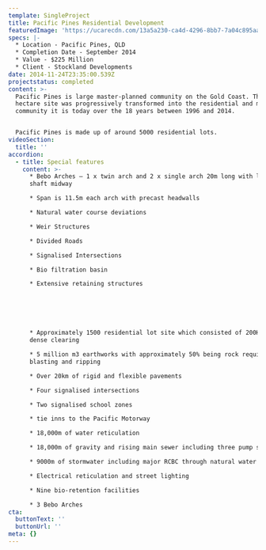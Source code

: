 ```yaml
---
template: SingleProject
title: Pacific Pines Residential Development
featuredImage: 'https://ucarecdn.com/13a5a230-ca4d-4296-8bb7-7a04c895aa77/'
specs: |-
  * Location - Pacific Pines, QLD
  * Completion Date - September 2014
  * Value - $225 Million
  * Client - Stockland Developments
date: 2014-11-24T23:35:00.539Z
projectstatus: completed
content: >-
  Pacific Pines is large master-planned community on the Gold Coast. The 200
  hectare site was progressively transformed into the residential and mixed-use
  community it is today over the 18 years between 1996 and 2014. 


  Pacific Pines is made up of around 5000 residential lots.
videoSection:
  title: ''
accordion:
  - title: Special features
    content: >-
      * Bebo Arches – 1 x twin arch and 2 x single arch 20m long with light
      shaft midway

      * Span is 11.5m each arch with precast headwalls

      * Natural water course deviations

      * Weir Structures

      * Divided Roads

      * Signalised Intersections

      * Bio filtration basin

      * Extensive retaining structures






      * Approximately 1500 residential lot site which consisted of 200Ha of
      dense clearing

      * 5 million m3 earthworks with approximately 50% being rock requiring
      blasting and ripping

      * Over 20km of rigid and flexible pavements

      * Four signalised intersections

      * Two signalised school zones

      * tie inns to the Pacific Motorway

      * 18,000m of water reticulation

      * 18,000m of gravity and rising main sewer including three pump stations

      * 9000m of stormwater including major RCBC through natural water courses

      * Electrical reticulation and street lighting

      * Nine bio-retention facilities

      * 3 Bebo Arches
cta:
  buttonText: ''
  buttonUrl: ''
meta: {}
---
```


